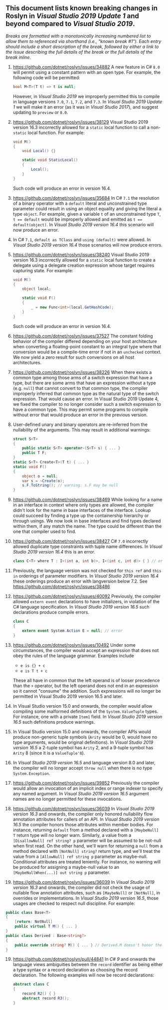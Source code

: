 ## This document lists known breaking changes in Roslyn in *Visual Studio 2019 Update 1* and beyond compared to *Visual Studio 2019*.

*Breaks are formatted with a monotonically increasing numbered list to allow them to referenced via shorthand (i.e., "known break #1").
Each entry should include a short description of the break, followed by either a link to the issue describing the full details of the break or the full details of the break inline.*

1. https://github.com/dotnet/roslyn/issues/34882 A new feature in C# `8.0` will permit using a constant pattern with an open type.  For example, the following code will be permitted:
    ``` c#
    bool M<T>(T t) => t is null;
    ```
    However, in *Visual Studio 2019* we improperly permitted this to compile in language versions `7.0`, `7.1`, `7.2`, and `7.3`.  In *Visual Studio 2019 Update 1* we will make it an error (as it was in *Visual Studio 2017*), and suggest updating to `preview` or `8.0`.

2. https://github.com/dotnet/roslyn/issues/38129 Visual Studio 2019 version 16.3 incorrectly allowed for a `static` local function to call a non-`static` local function. For example:

    ```c#
    void M()
    {
        void Local() {}

        static void StaticLocal()
        {
            Local();
        }
    }
    ```

    Such code will produce an error in version 16.4.

3. https://github.com/dotnet/roslyn/issues/35684 In C# `7.1` the resolution of a binary operator with a `default` literal and unconstrained type parameter could result in using an object equality and giving the literal a type `object`.
    For example, given a variable `t` of an unconstrained type `T`, `t == default` would be improperly allowed and emitted as `t == default(object)`.
    In *Visual Studio 2019 version 16.4* this scenario will now produce an error.

4. In C# `7.1`, `default as TClass` and `using (default)` were allowed. In *Visual Studio 2019 version 16.4* those scenarios will now produce errors.

5. https://github.com/dotnet/roslyn/issues/38240 Visual Studio 2019 version 16.3 incorrectly allowed for a `static` local function to create a delegate using a delegate creation expression whose target requires capturing state. For example:

    ```c#
    void M()
    {
        object local;

        static void F()
        {
            _ = new Func<int>(local.GetHashCode);
        }
    }
    ```

    Such code will produce an error in version 16.4.

6. https://github.com/dotnet/roslyn/issues/37527 The constant folding behavior of the compiler differed depending on your host architecture when converting a floating-point constant to an integral type where that conversion would be a compile-time error if not in an `unchecked` context.  We now yield a zero result for such conversions on all host architectures.

7. https://github.com/dotnet/roslyn/issues/38226 When there exists a common type among those arms of a switch expression that have a type, but there are some arms that have an expression without a type (e.g. `null`) that cannot convert to that common type, the compiler improperly inferred that common type as the natural type of the switch expression. That would cause an error.  In Visual Studio 2019 Update 4, we fixed the compiler to no longer consider such a switch expression to have a common type.  This may permit some programs to compile without error that would produce an error in the previous version.

8. User-defined unary and binary operators are re-inferred from the nullability of the arguments. This may result in additional warnings:
    ```C#
    struct S<T>
    {
        public static S<T> operator~(S<T> s) { ... }
        public T F;
    }
    static S<T> Create<T>(T t) { ... }
    static void F()
    {
        object o = null;
        var s = ~Create(o);
        s.F.ToString(); // warning: s.F may be null
    }
    ```

9. https://github.com/dotnet/roslyn/issues/38469 While looking for a name in an interface in context where only types are allowed,
the compiler didn't look for the name in base interfaces of the interface. Lookup could succeed by finding a type up the containership
hierarchy or through usings. We now look in base interfaces and find types declared within them, if any match the name. The type
could be different than the one that compiler used to find.

10. https://github.com/dotnet/roslyn/issues/38427 C# `7.0` incorrectly allowed duplicate type constraints with tuple name differences. In *Visual Studio 2019 version 16.4* this is an error.
    ```C#
    class C<T> where T : I<(int a, int b)>, I<(int c, int d)> { } // error
    ```

11. Previously, the language version was not checked for `this ref` and `this in` orderings of parameter modifiers. In *Visual Studio 2019 version 16.4* these orderings produce an error with langversion below 7.2. See https://github.com/dotnet/roslyn/issues/38486

12. https://github.com/dotnet/roslyn/issues/40092 Previously, the compiler allowed `extern event` declarations to have initializers, in violation of the C# language specification. In *Visual Studio 2019 version 16.5* such declarations produce compile errors.
    ```C#
    class C
    {
        extern event System.Action E = null; // error
    }
    ```

13. https://github.com/dotnet/roslyn/issues/10492 Under some circumstances, the compiler would accept an expression that does not obey the rules of the language grammar.  Examples include
    - `e is {} + c`
    - `e is T t + c`

    These all have in common that the left operand is of looser precedence than the `+` operator, but the left operand does not end in an expression so it cannot "consume" the addition.  Such expressions will no longer be permitted in Visual Studio 2019 version 16.5 and later.

14. In Visual Studio version 15.0 and onwards, the compiler would allow compiling some malformed definitions of the `System.ValueTuple` types. For instance, one with a private `Item1` field. In *Visual Studio 2019 version 16.5* such definitions produce warnings.

15. In Visual Studio version 15.0 and onwards, the compiler APIs would produce non-generic tuple symbols (`Arity` would be 0, would have no type arguments, would be original definitions). In *Visual Studio 2019 version 16.5* a 2-tuple symbol has `Arity` 2, and a 9-tuple symbol has `Arity` 8 (since it is a `ValueTuple'8`).


16. In *Visual Studio 2019 version 16.5* and language version 8.0 and later, the compiler will no longer accept `throw null` when there is no type `System.Exception`.

17. https://github.com/dotnet/roslyn/issues/39852 Previously the compiler would allow an invocation of an implicit index or range indexer to specify any named argument. In *Visual Studio 2019 version 16.5* argument names are no longer permitted for these invocations.

18. https://github.com/dotnet/roslyn/issues/36039 In *Visual Studio 2019 version 16.3* and onwards, the compiler only honored nullability flow annotation attributes for callers of an API. In *Visual Studio 2019 version 16.5* the compiler honors those attributes within member bodies.
For instance, returning `default` from a method declared with a `[MaybeNull] T` return type will no longer warn.
Similarly, a value from a `[DisallowNull] ref string? p` parameter will be assumed to be not-null when first read.
On the other hand, we'll warn for returning a `null` from a method declared with `[NotNull] string?` return type, and we'll treat the value from a `[AllowNull] ref string p` parameter as maybe-null.
Conditional attributes are treated leniently. For instance, no warning will be produced for assigning a maybe-null value to an `[MaybeNullWhen(...)] out string p` parameter.

19. https://github.com/dotnet/roslyn/issues/36039 In *Visual Studio 2019 version 16.3* and onwards, the compiler did not check the usage of nullable flow annotation attributes, such as `[MaybeNull]` or `[NotNull]`, in overrides or implementations. In *Visual Studio 2019 version 16.5*, those usages are checked to respect null discipline. For example:
``` csharp
public class Base<T>
{
    [return: NotNull]
    public virtual T M() { ... }
}
public class Derived : Base<string?>
{
    public override string? M() { ... } // Derived.M doesn't honor the nullability declaration made by Base.M with its [NotNull] attribute
}
```

19. https://github.com/dotnet/roslyn/pull/44841 In *C# 9* and onwards the language views ambiguities between the `record` identifier as being
    either a type syntax or a record declaration as choosing the record declaration. The following examples will now be record declarations:

    ```C#
    abstract class C
    {
        record R2() { }
        abstract record R3();
    }
    ```